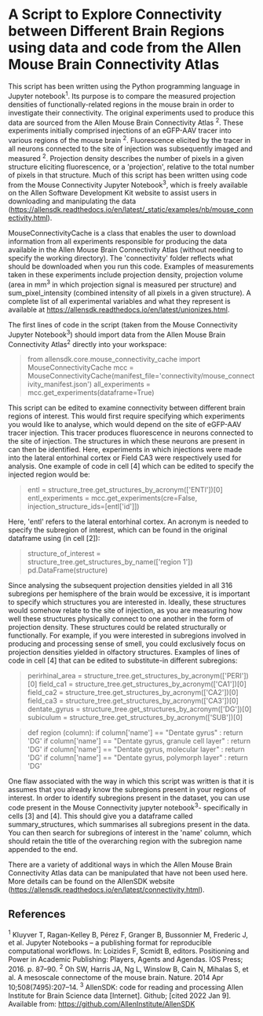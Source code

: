 # A Script to Explore Connectivity between Different Brain Regions using data and code from the Allen Mouse Brain Connectivity Atlas

This script has been written using the Python programming language in Jupyter notebook<sup>1</sup>. Its purpose is to compare the measured projection densities of functionally-related regions in the mouse brain in order to investigate their connectivity. The original experiments used to produce this data are sourced from the Allen Mouse Brain Connectivity Atlas <sup>2</sup>. These experiments initially comprised injections of an eGFP-AAV tracer into various regions of the mouse brain <sup>2</sup>. Fluorescence elicited by the tracer in all neurons connected to the site of injection was subsequently imaged and measured <sup>2</sup>. Projection density describes the number of pixels in a given structure eliciting fluorescence, or a 'projection', relative to the total number of pixels in that structure. Much of this script has been written using code from the Mouse Connectivity Jupyter Notebook<sup>3</sup>, which is freely available on the Allen Software Development Kit website to assist users in downloading and manipulating the data (https://allensdk.readthedocs.io/en/latest/_static/examples/nb/mouse_connectivity.html).

MouseConnectivityCache is a class that enables the user to download information from all experiments responsible for producing the data available in the Allen Mouse Brain Connectivity Atlas (without needing to specify the working directory). The 'connectivity' folder reflects what should be downloaded when you run this code. Examples of measurements taken in these experiments include projection density, projection volume (area in mm<sup>3</sup> in which projection signal is measured per structure) and sum_pixel_intensity (combined intensity of all pixels in a given structure). A complete list of all experimental variables and what they represent is available at https://allensdk.readthedocs.io/en/latest/unionizes.html.

The first lines of code in the script (taken from the Mouse Connectivity Jupyter Notebook<sup>3</sup>) should import data from the Allen Mouse Brain Connectivity Atlas<sup>2</sup> directly into your workspace:

>from allensdk.core.mouse_connectivity_cache import MouseConnectivityCache
>mcc = MouseConnectivityCache(manifest_file='connectivity/mouse_connectivity_manifest.json')
>all_experiments = mcc.get_experiments(dataframe=True)

This script can be edited to examine connectivity between different brain regions of interest. This would first require specifying which experiments you would like to analyse, which would depend on the site of eGFP-AAV tracer injection. This tracer produces fluorescence in neurons connected to the site of injection. The structures in which these neurons are present in can then be identified. Here, experiments in which injections were made into the lateral entorhinal cortex or Field CA3 were respectively used for analysis. One example of code in cell [4] which can be edited to specify the injected region would be:

> entl = structure_tree.get_structures_by_acronym(['ENTl'])[0] 
> entl_experiments = mcc.get_experiments(cre=False, 
                                        injection_structure_ids=[entl['id']])

Here, 'entl' refers to the lateral entorhinal cortex. An acronym is needed to specify the subregion of interest, which can be found in the original dataframe using (in cell [2]):

>structure_of_interest = structure_tree.get_structures_by_name(['region 1'])
>pd.DataFrame(structure)

Since analysing the subsequent projection densities yielded in all 316 subregions per hemisphere of the brain would be excessive, it is important to specify which structures you are interested in. Ideally, these structures would somehow relate to the site of injection, as you are measuring how well these structures physically connect to one another in the form of projection density. These structures could be related structurally or functionally. For example, if you were interested in subregions involved in producing and processing sense of smell, you could exclusively focus on projection densities yielded in olfactory structures. Examples of lines of code in cell [4] that can be edited to substitute-in different subregions:

> perirhinal_area = structure_tree.get_structures_by_acronym(['PERI'])[0]
> field_ca1 = structure_tree.get_structures_by_acronym(['CA1'])[0]
> field_ca2 = structure_tree.get_structures_by_acronym(['CA2'])[0]
> field_ca3 = structure_tree.get_structures_by_acronym(['CA3'])[0]
> dentate_gyrus = structure_tree.get_structures_by_acronym(['DG'])[0]
> subiculum = structure_tree.get_structures_by_acronym(['SUB'])[0]

> def region (column):
   if column['name'] == "Dentate gyrus" :
      return 'DG'
   if column['name'] == "Dentate gyrus, granule cell layer" :
      return 'DG'
   if column['name'] == "Dentate gyrus, molecular layer" :
      return 'DG'
   if column['name'] == "Dentate gyrus, polymorph layer" :
      return 'DG'

One flaw associated with the way in which this script was written is that it is assumes that you already know the subregions present in your regions of interest. In order to identify subregions present in the dataset, you can use code present in the Mouse Connectivity jupyter notebook<sup>3</sup>- specifically in cells [3] and [4]. This should give you a dataframe called summary_structures, which summarises all subregions present in the data. You can then search for subregions of interest in the 'name' column, which should retain the title of the overarching region with the subregion name appended to the end. 

There are a variety of additional ways in which the Allen Mouse Brain Connectivity Atlas data can be manipulated that have not been used here. More details can be found on the AllenSDK website (https://allensdk.readthedocs.io/en/latest/connectivity.html).

## References
<sup>1</sup> Kluyver T, Ragan-Kelley B, Pérez F, Granger B, Bussonnier M, Frederic J, et al. Jupyter Notebooks – a publishing format for reproducible computational workflows. In: Loizides F, Scmidt B, editors. Positioning and Power in Academic Publishing: Players, Agents and Agendas. IOS Press; 2016. p. 87–90.
<sup>2</sup> Oh SW, Harris JA, Ng L, Winslow B, Cain N, Mihalas S, et al. A mesoscale connectome of the mouse brain. Nature. 2014 Apr 10;508(7495):207–14.
<sup>3</sup> AllenSDK: code for reading and processing Allen Institute for Brain Science data [Internet]. Github; [cited 2022 Jan 9]. Available from: https://github.com/AllenInstitute/AllenSDK